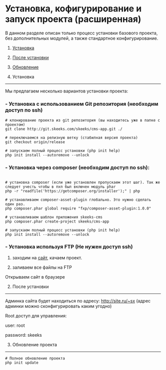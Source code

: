 Установка, кофигурирование и запуск проекта (расширенная)
========================================================
В данном разделе описан только процесс установки базового проекта, без дополнительных модулей, а также стандартное конфигурирование.

 1) [Установка](#1)
 
 2) [После установки](#2)
 
 3) [Обновление](#3)
 
 
1) Установка
----------------------------------------
Мы предлагаем несколько вариантов установки проекта:

### - Установка с использованием Git репозитория (необходим доступ по ssh)

~~~
# клонирование проекта из git репозитория (вы находитесь уже в папке с проектом)
git clone http://git.skeeks.com/skeeks/cms-app.git ./

# переключаемся на релизную ветку (стабилная версия проекта)
git checkout origin/release

# запускаем полный процесс установки (php init help)
php init install --autoremove --unlock
~~~

### - Установка через composer (необходим доступ по ssh):

~~~

# установка composer (если уже установлен пропускаем этот шаг). Так же следует учесть чтобы в пхп был включен модуль phar 
php -r "readfile('https://getcomposer.org/installer');" | php

# устанавливаем composer-asset-plugin глобально. Это нужно сделать один раз.
php composer.phar global require "fxp/composer-asset-plugin:1.0.0"

# устанавливаем шаблон приложения skeeks-cms
php composer.phar create-project skeeks/cms-app

# запускаем полный процесс установки (php init help)
php init install --autoremove --unlock
~~~


### - Установка используя FTP (Не нужен доступ ssh)

1) заходим на [сайт](http://git.skeeks.com/skeeks/cms-app.git), качаем проект.

2) заливаем все файлы на FTP

Открываем сайт в браузере


2) После установки
-------

Админка сайта будет находиться по адресу: http://site.ru/~sx (адрес админки можно сконфигурировать каким угодно)

Root доступ для управления:

user: root

password: skeeks



3) Обновление проекта
-------

~~~
# Полное обновление проекта
php init update
~~~


